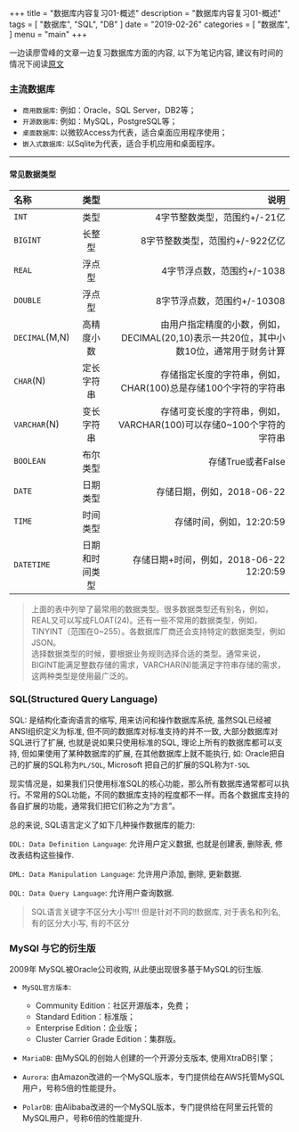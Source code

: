 +++
title = "数据库内容复习01-概述"
description = "数据库内容复习01-概述"
tags = [
    "数据库", "SQL", "DB"
]
date = "2019-02-26"
categories = [
    "数据库",
]
menu = "main"
+++

一边读廖雪峰的文章一边复习数据库方面的内容, 以下为笔记内容, 建议有时间的情况下阅读[原文](https://www.liaoxuefeng.com/wiki/001508284671805d39d23243d884b8b99f440bfae87b0f4000/0015091683180704b241c799bc54f0c9a89fc67516634b0000)

### 主流数据库

- `商用数据库`: 例如：Oracle，SQL Server，DB2等；
- `开源数据库`: 例如：MySQL，PostgreSQL等；
- `桌面数据库`: 以微软Access为代表，适合桌面应用程序使用；
- `嵌入式数据库`: 以Sqlite为代表，适合手机应用和桌面程序。

---

#### 常见数据类型

| 名称  | 类型  | 说明 |
| :------------ |:---------------:| -----:|
| `INT`      | 类型 | 4字节整数类型，范围约+/-21亿 |
| `BIGINT` | 长整型 | 8字节整数类型，范围约+/-922亿亿 |
| `REAL` | 浮点型 | 4字节浮点数，范围约+/-1038 |
| `DOUBLE` | 浮点型 | 8字节浮点数，范围约+/-10308 |
| `DECIMAL`(M,N) | 高精度小数 | 由用户指定精度的小数，例如，DECIMAL(20,10)表示一共20位，其中小数10位，通常用于财务计算 |
| `CHAR`(N) | 定长字符串 | 存储指定长度的字符串，例如，CHAR(100)总是存储100个字符的字符串 |
| `VARCHAR`(N) | 变长字符串 | 存储可变长度的字符串，例如，VARCHAR(100)可以存储0~100个字符的字符串 |
| `BOOLEAN` | 布尔类型 | 存储True或者False |
| `DATE` | 日期类型 | 存储日期，例如，2018-06-22 |
| `TIME` | 时间类型 | 存储时间，例如，12:20:59 |
| `DATETIME` | 日期和时间类型 | 存储日期+时间，例如，2018-06-22 12:20:59 |

> 上面的表中列举了最常用的数据类型。很多数据类型还有别名，例如，REAL又可以写成FLOAT(24)。还有一些不常用的数据类型，例如，TINYINT（范围在0~255）。各数据库厂商还会支持特定的数据类型，例如JSON。<br>
> 选择数据类型的时候，要根据业务规则选择合适的类型。通常来说，BIGINT能满足整数存储的需求，VARCHAR(N)能满足字符串存储的需求，这两种类型是使用最广泛的。


### SQL(Structured Query Language)

SQL: 是结构化查询语言的缩写, 用来访问和操作数据库系统, 虽然SQL已经被ANSI组织定义为标准, 但不同的数据库对标准支持的并不一致, 大部分数据库对SQL进行了扩展, 也就是说如果只使用标准的SQL, 理论上所有的数据库都可以支持, 但如果使用了某种数据库的扩展, 在其他数据库上就不能执行, 如: Oracle把自己的扩展的SQL称为`PL/SQL`, Microsoft 把自己的扩展的SQL称为`T-SQL`

现实情况是，如果我们只使用标准SQL的核心功能，那么所有数据库通常都可以执行。不常用的SQL功能，不同的数据库支持的程度都不一样。而各个数据库支持的各自扩展的功能，通常我们把它们称之为“方言”。

总的来说, SQL语言定义了如下几种操作数据库的能力:

`DDL: Data Definition Language`: 允许用户定义数据, 也就是创建表, 删除表, 修改表结构这些操作.

`DML: Data Manipulation Language`: 允许用户添加, 删除, 更新数据.

`DQL: Data Query Language`: 允许用户查询数据.

> SQL语言关键字不区分大小写!!! 但是针对不同的数据库, 对于表名和列名, 有的区分大小写, 有的不区分

### MySQl 与它的衍生版

2009年 MySQL被Oracle公司收购, 从此便出现很多基于MySQL的衍生版.

- `MySQL官方版本`:
  - Community Edition：社区开源版本，免费；
  - Standard Edition：标准版；
  - Enterprise Edition：企业版；
  - Cluster Carrier Grade Edition：集群版。

- `MariaDB`: 由MySQL的创始人创建的一个开源分支版本, 使用XtraDB引擎；
- `Aurora`: 由Amazon改进的一个MySQL版本，专门提供给在AWS托管MySQL用户，号称5倍的性能提升。
- `PolarDB`: 由Alibaba改进的一个MySQL版本，专门提供给在阿里云托管的MySQL用户，号称6倍的性能提升.
